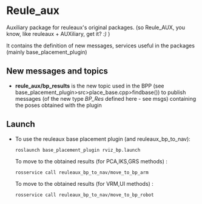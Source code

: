 # Reule_aux
Auxiliary package for reuleaux's original packages.
(so Reule_AUX, you know, like reuleaux + AUXiliary, get it? *:)* )

It contains the definition of new messages, services useful in the packages (mainly base_placement_plugin)

## New messages and topics
- **reule_aux/bp_results** is the new topic used in the BPP (see base_placement_plugin>src>place_base.cpp>findbase()) to publish messages (of the new type *BP_Res* defined here - see msgs) containing the poses obtained with the plugin

## Launch
- To use the reuleaux base placement plugin (and reuleaux_bp_to_nav): 
    ```
    roslaunch base_placement_plugin rviz_bp.launch
    ```
    To move to the obtained results (for PCA,IKS,GRS methods) : 
    ```
    rosservice call reuleaux_bp_to_nav/move_to_bp_arm
    ```
    To move to the obtained results (for VRM,UI methods) : 
    ```
    rosservice call reuleaux_bp_to_nav/move_to_bp_robot
    ```

